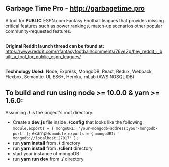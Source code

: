 ## Garbage Time Pro - http://garbagetime.pro

A tool for **PUBLIC** ESPN.com Fantasy Football leagues that provides missing critical features such as power rankings, match-up scenarios other popular community-requested features.

##

**Original Reddit launch thread can be found at:**
https://www.reddit.com/r/fantasyfootball/comments/76ye2p/hey_reddit_i_built_a_tool_for_public_espn_leagues/

##

**Technology Used:** Node, Express, MongoDB, React, Redux, Webpack, Flexbox, Semantic-UI, ES6+, Heroku, mLab (AWS NOSQL DB)

##

## To build and run using node >= 10.0.0 & yarn >= 1.6.0:

Assuming **./** is the project's root directory:

-   Create a **dev.js** file inside **./config** that looks like the following:
    `module.exports = { mongoURI: 'your-mongodb-address:your-mongodb-port' };`
    example:
    `module.exports = { mongoURI: ' mongodb://localhost:27017' };`
-   run **yarn install** from **./** directory
-   run **yarn install** from **./client** directory
-   start your instance of mongoDB
-   run **yarn run dev** from **./** directory
